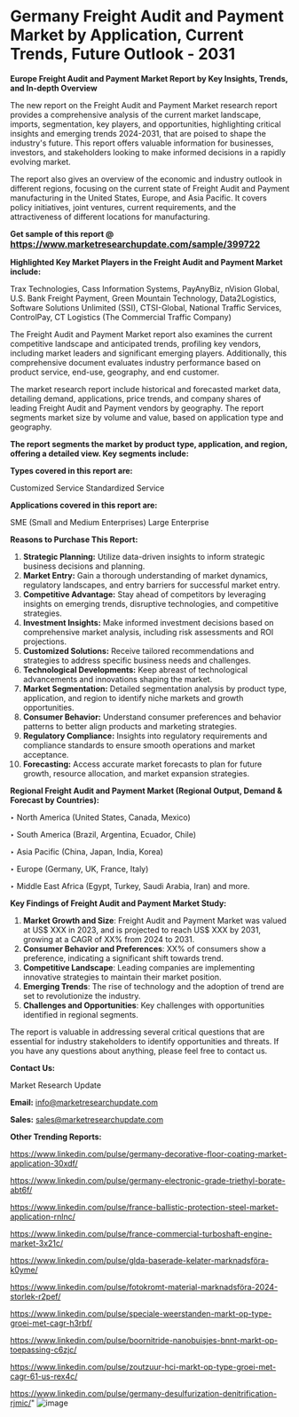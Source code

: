 # Germany Freight Audit and Payment Market by Application, Current Trends, Future Outlook - 2031

<strong>Europe Freight Audit and Payment Market Report by Key Insights, Trends, and In-depth Overview</strong>

The new report on the Freight Audit and Payment Market research report provides a comprehensive analysis of the current market landscape, imports, segmentation, key players, and opportunities, highlighting critical insights and emerging trends 2024-2031,</strong> that are poised to shape the industry's future. This report offers valuable information for businesses, investors, and stakeholders looking to make informed decisions in a rapidly evolving market.

The report also gives an overview of the economic and industry outlook in different regions, focusing on the current state of Freight Audit and Payment manufacturing in the United States, Europe, and Asia Pacific. It covers policy initiatives, joint ventures, current requirements, and the attractiveness of different locations for manufacturing.

<strong>Get sample of this report @ <a href=https://www.marketresearchupdate.com/sample/399722><font size=3 color=#0000ff>https://www.marketresearchupdate.com/sample/399722</font></a></strong>

<strong>Highlighted Key Market Players in the Freight Audit and Payment Market include:</strong>

Trax Technologies, Cass Information Systems, PayAnyBiz, nVision Global, U.S. Bank Freight Payment, Green Mountain Technology, Data2Logistics, Software Solutions Unlimited (SSI), CTSI-Global, National Traffic Services, ControlPay, CT Logistics (The Commercial Traffic Company)

The Freight Audit and Payment Market report also examines the current competitive landscape and anticipated trends, profiling key vendors, including market leaders and significant emerging players. Additionally, this comprehensive document evaluates industry performance based on product service, end-use, geography, and end customer.

The market research report include historical and forecasted market data, detailing demand, applications, price trends, and company shares of leading Freight Audit and Payment vendors by geography. The report segments market size by volume and value, based on application type and geography.

<strong>The report segments the market by product type, application, and region, offering a detailed view. Key segments include:</strong>

<strong>Types covered in this report are:</strong>

Customized Service
Standardized Service

<strong>Applications covered in this report are:</strong>

SME (Small and Medium Enterprises)
Large Enterprise

<strong>Reasons to Purchase This Report:</strong>
<ol>
  <li><strong>Strategic Planning:</strong> Utilize data-driven insights to inform strategic business decisions and planning.</li>
  <li><strong>Market Entry:</strong> Gain a thorough understanding of market dynamics, regulatory landscapes, and entry barriers for successful market entry.</li>
  <li><strong>Competitive Advantage:</strong> Stay ahead of competitors by leveraging insights on emerging trends, disruptive technologies, and competitive strategies.</li>
  <li><strong>Investment Insights:</strong> Make informed investment decisions based on comprehensive market analysis, including risk assessments and ROI projections.</li>
  <li><strong>Customized Solutions:</strong> Receive tailored recommendations and strategies to address specific business needs and challenges.</li>
  <li><strong>Technological Developments:</strong> Keep abreast of technological advancements and innovations shaping the market.</li>
  <li><strong>Market Segmentation:</strong> Detailed segmentation analysis by product type, application, and region to identify niche markets and growth opportunities.</li>
  <li><strong>Consumer Behavior:</strong> Understand consumer preferences and behavior patterns to better align products and marketing strategies.</li>
  <li><strong>Regulatory Compliance:</strong> Insights into regulatory requirements and compliance standards to ensure smooth operations and market acceptance.</li>
  <li><strong>Forecasting:</strong> Access accurate market forecasts to plan for future growth, resource allocation, and market expansion strategies.</li>
</ol>

<strong>Regional Freight Audit and Payment Market (Regional Output, Demand &amp; Forecast by Countries):</strong>

‣ North America (United States, Canada, Mexico)

‣ South America (Brazil, Argentina, Ecuador, Chile)

‣ Asia Pacific (China, Japan, India, Korea)

‣ Europe (Germany, UK, France, Italy)

‣ Middle East Africa (Egypt, Turkey, Saudi Arabia, Iran) and more.

<strong>Key Findings of Freight Audit and Payment Market Study:</strong>
<ol>
  <li><strong>Market Growth and Size</strong>: Freight Audit and Payment Market was valued at US$ XXX in 2023, and is projected to reach US$ XXX by 2031, growing at a CAGR of XX% from 2024 to 2031.</li>
  <li><strong>Consumer Behavior and Preferences</strong>: XX% of consumers show a preference, indicating a significant shift towards trend.</li>
  <li><strong>Competitive Landscape</strong>: Leading companies are implementing innovative strategies to maintain their market position.</li>
  <li><strong>Emerging Trends</strong>: The rise of technology and the adoption of trend are set to revolutionize the industry.</li>
  <li><strong>Challenges and Opportunities</strong>: Key challenges with opportunities identified in regional segments.</li>
</ol>

The report is valuable in addressing several critical questions that are essential for industry stakeholders to identify opportunities and threats. If you have any questions about anything, please feel free to contact us.

<strong>Contact Us:</strong>

Market Research Update

<strong>Email:</strong> info@marketresearchupdate.com

<strong>Sales:</strong> sales@marketresearchupdate.com

<strong>Other Trending Reports:</strong>

<a href=https://www.linkedin.com/pulse/germany-decorative-floor-coating-market-application-30xdf/>https://www.linkedin.com/pulse/germany-decorative-floor-coating-market-application-30xdf/</a>

<a href=https://www.linkedin.com/pulse/germany-electronic-grade-triethyl-borate-abt6f/>https://www.linkedin.com/pulse/germany-electronic-grade-triethyl-borate-abt6f/</a>

<a href=https://www.linkedin.com/pulse/france-ballistic-protection-steel-market-application-rnlnc/>https://www.linkedin.com/pulse/france-ballistic-protection-steel-market-application-rnlnc/</a>

<a href=https://www.linkedin.com/pulse/france-commercial-turboshaft-engine-market-3x21c/>https://www.linkedin.com/pulse/france-commercial-turboshaft-engine-market-3x21c/</a>

<a href=https://www.linkedin.com/pulse/glda-baserade-kelater-marknadsföra-k0yme/>https://www.linkedin.com/pulse/glda-baserade-kelater-marknadsföra-k0yme/</a>

<a href=https://www.linkedin.com/pulse/fotokromt-material-marknadsföra-2024-storlek-r2pef/>https://www.linkedin.com/pulse/fotokromt-material-marknadsföra-2024-storlek-r2pef/</a>

<a href=https://www.linkedin.com/pulse/speciale-weerstanden-markt-op-type-groei-met-cagr-h3rbf/>https://www.linkedin.com/pulse/speciale-weerstanden-markt-op-type-groei-met-cagr-h3rbf/</a>

<a href=https://www.linkedin.com/pulse/boornitride-nanobuisjes-bnnt-markt-op-toepassing-c6zjc/>https://www.linkedin.com/pulse/boornitride-nanobuisjes-bnnt-markt-op-toepassing-c6zjc/</a>

<a href=https://www.linkedin.com/pulse/zoutzuur-hci-markt-op-type-groei-met-cagr-61-us-rex4c/>https://www.linkedin.com/pulse/zoutzuur-hci-markt-op-type-groei-met-cagr-61-us-rex4c/</a>

<a href=https://www.linkedin.com/pulse/germany-desulfurization-denitrification-rjmic/>https://www.linkedin.com/pulse/germany-desulfurization-denitrification-rjmic/</a>"
![image](https://github.com/user-attachments/assets/eeba2d81-b236-410a-85f6-791462683755)
